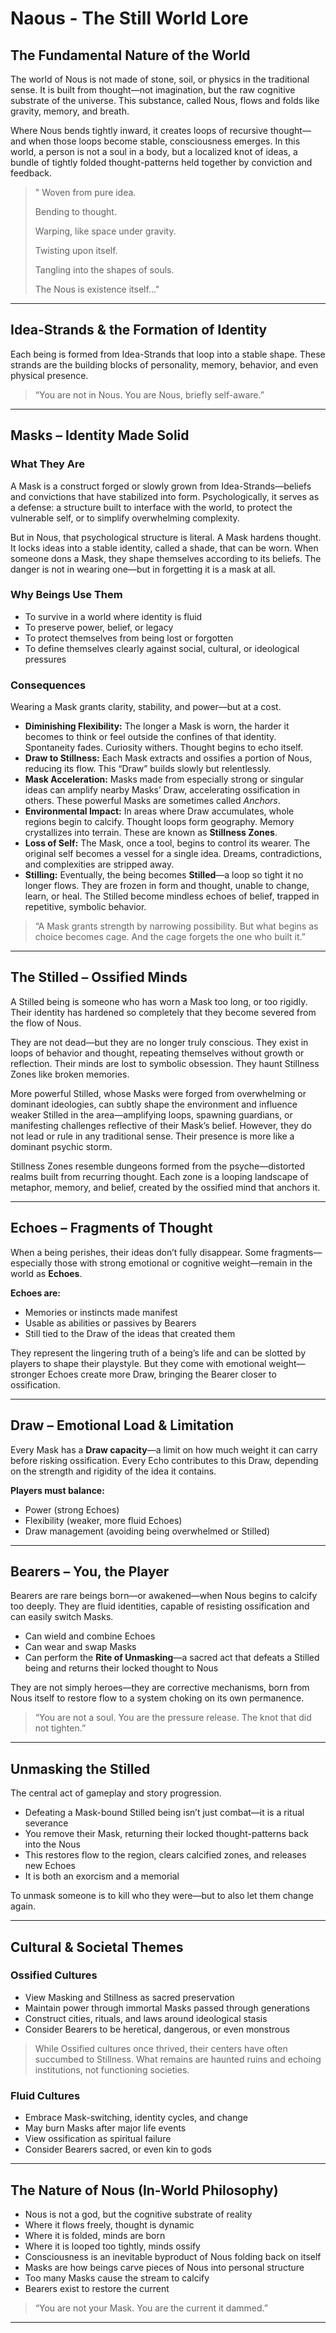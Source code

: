 # Naous - The Still World Lore

## The Fundamental Nature of the World

The world of Nous is not made of stone, soil, or physics in the traditional sense. It is built from thought—not imagination, but the raw cognitive substrate of the universe. This substance, called Nous, flows and folds like gravity, memory, and breath.

Where Nous bends tightly inward, it creates loops of recursive thought—and when those loops become stable, consciousness emerges. In this world, a person is not a soul in a body, but a localized knot of ideas, a bundle of tightly folded thought-patterns held together by conviction and feedback.

> " Woven from pure idea.
> 
>    Bending to thought.
> 
> Warping, like space under gravity.
> 
> 	Twisting upon itself.
> 
> Tangling into the shapes of souls.
>
> The Nous is existence itself..."

---

## Idea-Strands & the Formation of Identity

Each being is formed from Idea-Strands that loop into a stable shape. These strands are the building blocks of personality, memory, behavior, and even physical presence.

> “You are not in Nous. You are Nous, briefly self-aware.”

---

## Masks – Identity Made Solid

### What They Are

A Mask is a construct forged or slowly grown from Idea-Strands—beliefs and convictions that have stabilized into form. Psychologically, it serves as a defense: a structure built to interface with the world, to protect the vulnerable self, or to simplify overwhelming complexity.

But in Nous, that psychological structure is literal. A Mask hardens thought. It locks ideas into a stable identity, called a shade, that can be worn. When someone dons a Mask, they shape themselves according to its beliefs. The danger is not in wearing one—but in forgetting it is a mask at all.

### Why Beings Use Them

- To survive in a world where identity is fluid
- To preserve power, belief, or legacy
- To protect themselves from being lost or forgotten
- To define themselves clearly against social, cultural, or ideological pressures

### Consequences

Wearing a Mask grants clarity, stability, and power—but at a cost.

- **Diminishing Flexibility:** The longer a Mask is worn, the harder it becomes to think or feel outside the confines of that identity. Spontaneity fades. Curiosity withers. Thought begins to echo itself.
- **Draw to Stillness:** Each Mask extracts and ossifies a portion of Nous, reducing its flow. This “Draw” builds slowly but relentlessly.
- **Mask Acceleration:** Masks made from especially strong or singular ideas can amplify nearby Masks’ Draw, accelerating ossification in others. These powerful Masks are sometimes called *Anchors*.
- **Environmental Impact:** In areas where Draw accumulates, whole regions begin to calcify. Thought loops form geography. Memory crystallizes into terrain. These are known as **Stillness Zones**.
- **Loss of Self:** The Mask, once a tool, begins to control its wearer. The original self becomes a vessel for a single idea. Dreams, contradictions, and complexities are stripped away.
- **Stilling:** Eventually, the being becomes **Stilled**—a loop so tight it no longer flows. They are frozen in form and thought, unable to change, learn, or heal. The Stilled become mindless echoes of belief, trapped in repetitive, symbolic behavior.

> “A Mask grants strength by narrowing possibility. But what begins as choice becomes cage. And the cage forgets the one who built it.”

---

## The Stilled – Ossified Minds

A Stilled being is someone who has worn a Mask too long, or too rigidly. Their identity has hardened so completely that they become severed from the flow of Nous.

They are not dead—but they are no longer truly conscious. They exist in loops of behavior and thought, repeating themselves without growth or reflection. Their minds are lost to symbolic obsession. They haunt Stillness Zones like broken memories.

More powerful Stilled, whose Masks were forged from overwhelming or dominant ideologies, can subtly shape the environment and influence weaker Stilled in the area—amplifying loops, spawning guardians, or manifesting challenges reflective of their Mask’s belief. However, they do not lead or rule in any traditional sense. Their presence is more like a dominant psychic storm.

Stillness Zones resemble dungeons formed from the psyche—distorted realms built from recurring thought. Each zone is a looping landscape of metaphor, memory, and belief, created by the ossified mind that anchors it.

---

## Echoes – Fragments of Thought

When a being perishes, their ideas don’t fully disappear. Some fragments—especially those with strong emotional or cognitive weight—remain in the world as **Echoes**.

**Echoes are:**

- Memories or instincts made manifest
- Usable as abilities or passives by Bearers
- Still tied to the Draw of the ideas that created them

They represent the lingering truth of a being’s life and can be slotted by players to shape their playstyle. But they come with emotional weight—stronger Echoes create more Draw, bringing the Bearer closer to ossification.

---

## Draw – Emotional Load & Limitation

Every Mask has a **Draw capacity**—a limit on how much weight it can carry before risking ossification. Every Echo contributes to this Draw, depending on the strength and rigidity of the idea it contains.

**Players must balance:**

- Power (strong Echoes)
- Flexibility (weaker, more fluid Echoes)
- Draw management (avoiding being overwhelmed or Stilled)

---

## Bearers – You, the Player

Bearers are rare beings born—or awakened—when Nous begins to calcify too deeply. They are fluid identities, capable of resisting ossification and can easily switch Masks.

- Can wield and combine Echoes
- Can wear and swap Masks
- Can perform the **Rite of Unmasking**—a sacred act that defeats a Stilled being and returns their locked thought to Nous

They are not simply heroes—they are corrective mechanisms, born from Nous itself to restore flow to a system choking on its own permanence.

> “You are not a soul. You are the pressure release. The knot that did not tighten.”

---

## Unmasking the Stilled

The central act of gameplay and story progression.

- Defeating a Mask-bound Stilled being isn’t just combat—it is a ritual severance
- You remove their Mask, returning their locked thought-patterns back into the Nous
- This restores flow to the region, clears calcified zones, and releases new Echoes
- It is both an exorcism and a memorial

To unmask someone is to kill who they were—but to also let them change again.

---

## Cultural & Societal Themes

### Ossified Cultures

- View Masking and Stillness as sacred preservation
- Maintain power through immortal Masks passed through generations
- Construct cities, rituals, and laws around ideological stasis
- Consider Bearers to be heretical, dangerous, or even monstrous

> While Ossified cultures once thrived, their centers have often succumbed to Stillness. What remains are haunted ruins and echoing institutions, not functioning societies.

### Fluid Cultures

- Embrace Mask-switching, identity cycles, and change
- May burn Masks after major life events
- View ossification as spiritual failure
- Consider Bearers sacred, or even kin to gods

---

## The Nature of Nous (In-World Philosophy)

- Nous is not a god, but the cognitive substrate of reality
- Where it flows freely, thought is dynamic
- Where it is folded, minds are born
- Where it is looped too tightly, minds ossify
- Consciousness is an inevitable byproduct of Nous folding back on itself
- Masks are how beings carve pieces of Nous into personal structure
- Too many Masks cause the stream to calcify
- Bearers exist to restore the current

> “You are not your Mask. You are the current it dammed.”

---
